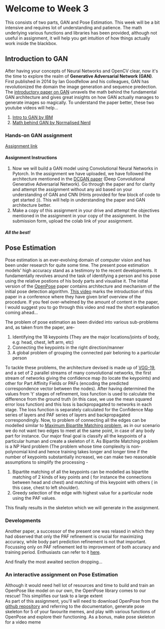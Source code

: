 # Welcome to Week 3 
This consists of two parts, GAN and Pose Estimation. This week will be a bit intensive and requires lot of understanding and patience. The math underlying various functions and libraries has been provided, although not useful in assignment, it will help you get intuition of how things actually work inside the blackbox.

## Introduction to GAN
After having your concepts of Neural Networks and OpenCV clear, now it's the time to explore the realm of **Generative Adversarial Network (GAN)**. First published in 2014 by Ian Goodfellow and his colleagues, GAN has revolutionized the domain the image generation and sequence predection. The [introductory paper on GAN](https://arxiv.org/pdf/1406.2661) unravels the math behind the fundamental GAN architecture and gives great insights on how GAN actually manages to generate images so magically. To understand the paper better, these two youtube videos will help...
1) [Intro to GAN by IBM](https://youtu.be/TpMIssRdhco?si=MbwUR4CEJXVhSNax)
2) [Math behind GAN by Normalised Nerd](https://youtu.be/Gib_kiXgnvA?si=UZ8x0dZgRmzW95BQ)

### Hands-on GAN assignment
[Assignment link](https://colab.research.google.com/drive/11NjOgXZXK1dT_D1lt-5eyJ0Hnv-i0sgl?usp=sharing)
#### Assignment Instructions
1) Now we will build a GAN model using Convolutional Neural Networks in Pytorch. In the assignment we have uploaded, we have followed the architecture mentioned in the [DCGAN paper](https://arxiv.org/pdf/1511.06434) (Deep Convolutional Generative Adversarial Network). Go through the paper and for clarity and attempt the assignment without any aid based on your understanding of GAN and CNN (Hints provided for few block of code to get started :)). This will help in understanding the paper and GAN architecture better.
2) Make a copy of this assignment in your drive and attempt the objectives mentioned in the assignment in your copy of the assignment. In the submission form, upload the colab link of your assignment.
##### All the best!


## Pose Estimation
Pose estimation is an ever-evolving domain of computer vision and has been under research for quite some time. The present pose estimation models' high accuracy stand as a testimony to the recent developments. It fundamentally revolves around the task of identifying a person and his pose using the relative postions of his body parts and visualise it. The initial version of the [OpenPose](https://arxiv.org/pdf/1611.08050) paper contains architecture and mechanism of the initial pose detection algorithm. [This video](https://www.youtube.com/watch?v=OgQLDEAjAZ8) marks the introduction of this paper in a conference where they have given brief overview of the procedure. If you feel over-whelmed by the amount of content in the paper, I would suggest you to go through this video and read the short explanation coming ahead...

The problem of pose estimation as been divided into various sub-problems and, as taken from the paper, are- 
1) Identifying the 18 keypoints (They are the major locations/joints of body, e.g: head, chest, left arm, etc)
2) Connecting the keypoints in the right direction/manner
3) A global problem of grouping the connected pair beloning to a particular person 

To tackle these problems, the architecture devised is made up of [VGG-19](https://medium.com/@siddheshb008/vgg-net-architecture-explained-71179310050f), and a set of 2 parallel streams of many convolutional networks, the first stream of networks giving the confidence map (to locate the keypoints) and other for Part Affinity Fields or PAFs (encoding the predicted correspondence vector between the nodes). 
After having determined the values from 't' stages of refinement, loss function is used to calculate the difference from the ground truth (in this case, we use the mean squared error loss function) and this loss is backpropagated to networks in each stage. The loss function is separately calculated for the Confidence Map series of layers and PAF series of layers and backpropagated correspondingly.
Now, to problem of connecting all the edges can be modelled similar to [Maximum Bipartite Matching problem](https://www.geeksforgeeks.org/maximum-bipartite-matching/), as in our scenario we do not want two edges to meet at the same point, in case of any body part for instance. Our major final goal is classify all the keypoints of a particular human and create a skeleton of it. As Bipartite Matching problem is a NP Hard problem (The problem whose time complexity is non-polynomial kind and hence training takes longer and longer time if the number of keypoints substantially increase), we can make two reasonable assumptions to simplify the processing -
1) Bipartite matching of all the keypoints can be modelled as bipartite matching of 2 kinds of key points and ( for instance the connections between head and chest) and matching of this keypoint with others ( in this case, chest to left shoulder).
2) Greedy selection of the edge with highest value for a particular node using the PAF values.

This finally results in the skeleton which we will generate in the assignment.

### Developments
Another paper, a successor of the present one was relased in which they had observed that only the PAF refinement is crucial for maximizing accuracy, while body part prediction refinement is not that important. Focussing only on PAF refinement led to improvement of both accuracy and training period. Enthusiasts can refer to it [here](https://arxiv.org/pdf/1812.08008). 

And finally the most awaited section dropping...
### An interactive assignment on Pose Estimation
Although it would need hell lot of resources and time to build and train an OpenPose like model on our own, the OpenPose library comes to our rescue! This simplifies our task to a large extent  
As part of this assignment, you'll will need to download OpenPose from the [github repository](https://github.com/CMU-Perceptual-Computing-Lab/openpose.git) and referring to the documentation, generate pose skeleton for 5 of your favourite memes, and play with various functions of OpenPose and explore their functioning. As a bonus, make pose skeleton for a video meme
